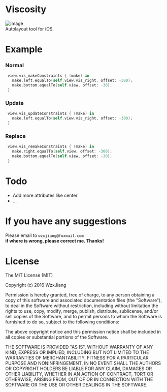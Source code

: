 # Viscosity
![image](https://img.shields.io/badge/Language-Swift3-blue.svg)<br/>
Autolayout tool for iOS.

# Example

### Normal

```swift
 view.vis_makeConstraints { (make) in
   make.left.equalTo(self.view.vis_right, offset: -300);
   make.bottom.equalTo(self.view, offset: -30);
 }
```

### Update

```swift
 view.vis_updateConstraints { (make) in
   make.left.equalTo(self.view.vis_right, offset: -300);
 }
```

### Replace

```swift
 view.vis_remakeConstraints { (make) in
   make.right.equalTo(self.view, offset: -300);
   make.bottom.equalTo(self.view, offset: -30);
 }
```
# Todo
- Add more attributes like center
- ...

# If you have any suggestions
Please email to `wzxjiang@foxmail.com`<br/>
**if where is wrong, please correct me. Thanks!**

# License

The MIT License (MIT)

Copyright (c) 2016 WzxJiang

Permission is hereby granted, free of charge, to any person obtaining a copy
of this software and associated documentation files (the "Software"), to deal
in the Software without restriction, including without limitation the rights
to use, copy, modify, merge, publish, distribute, sublicense, and/or sell
copies of the Software, and to permit persons to whom the Software is
furnished to do so, subject to the following conditions:

The above copyright notice and this permission notice shall be included in all
copies or substantial portions of the Software.

THE SOFTWARE IS PROVIDED "AS IS", WITHOUT WARRANTY OF ANY KIND, EXPRESS OR
IMPLIED, INCLUDING BUT NOT LIMITED TO THE WARRANTIES OF MERCHANTABILITY,
FITNESS FOR A PARTICULAR PURPOSE AND NONINFRINGEMENT. IN NO EVENT SHALL THE
AUTHORS OR COPYRIGHT HOLDERS BE LIABLE FOR ANY CLAIM, DAMAGES OR OTHER
LIABILITY, WHETHER IN AN ACTION OF CONTRACT, TORT OR OTHERWISE, ARISING FROM,
OUT OF OR IN CONNECTION WITH THE SOFTWARE OR THE USE OR OTHER DEALINGS IN THE
SOFTWARE.
